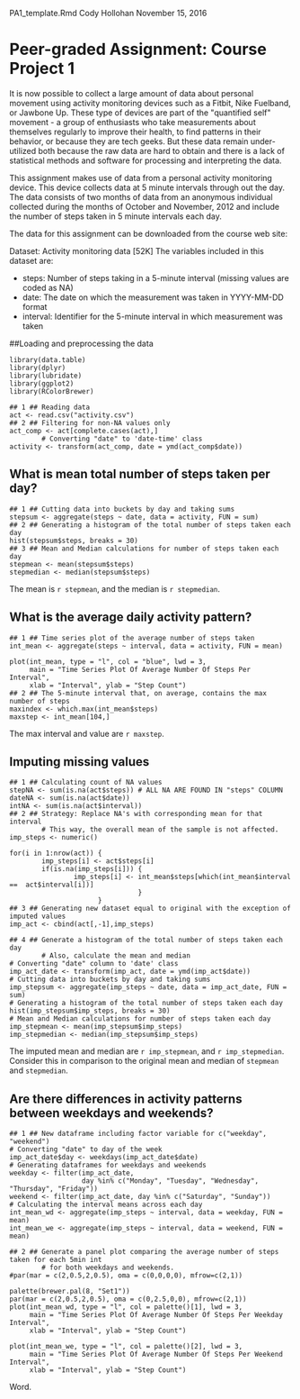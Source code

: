 
PA1_template.Rmd
Cody Hollohan
November 15, 2016


# Peer-graded Assignment: Course Project 1

It is now possible to collect a large amount of data about personal movement using activity monitoring devices such as a Fitbit, Nike Fuelband, or Jawbone Up. These type of devices are part of the "quantified self" movement - a group of enthusiasts who take measurements about themselves regularly to improve their health, to find patterns in their behavior, or because they are tech geeks. But these data remain under-utilized both because the raw data are hard to obtain and there is a lack of statistical methods and software for processing and interpreting the data.

This assignment makes use of data from a personal activity monitoring device. This device collects data at 5 minute intervals through out the day. The data consists of two months of data from an anonymous individual collected during the months of October and November, 2012 and include the number of steps taken in 5 minute intervals each day.

The data for this assignment can be downloaded from the course web site:

Dataset: Activity monitoring data [52K]
The variables included in this dataset are:

- steps: Number of steps taking in a 5-minute interval (missing values are coded as NA)
- date: The date on which the measurement was taken in YYYY-MM-DD format
- interval: Identifier for the 5-minute interval in which measurement was taken


##Loading and preprocessing the data

```{r load_data, echo = TRUE, results = "hide", warning = FALSE, message = FALSE}
library(data.table)
library(dplyr)
library(lubridate)
library(ggplot2)
library(RColorBrewer)

## 1 ## Reading data
act <- read.csv("activity.csv")
## 2 ## Filtering for non-NA values only
act_comp <- act[complete.cases(act),]
        # Converting "date" to 'date-time' class
activity <- transform(act_comp, date = ymd(act_comp$date))
```

## What is mean total number of steps taken per day?
```{r mean_data, echo = TRUE}
## 1 ## Cutting data into buckets by day and taking sums
stepsum <- aggregate(steps ~ date, data = activity, FUN = sum)
## 2 ## Generating a histogram of the total number of steps taken each day
hist(stepsum$steps, breaks = 30)
## 3 ## Mean and Median calculations for number of steps taken each day
stepmean <- mean(stepsum$steps)
stepmedian <- median(stepsum$steps)
```
The mean is `r stepmean`, and the median is `r stepmedian`.


## What is the average daily activity pattern?
```{r daily_activity, echo = TRUE}
## 1 ## Time series plot of the average number of steps taken
int_mean <- aggregate(steps ~ interval, data = activity, FUN = mean)

plot(int_mean, type = "l", col = "blue", lwd = 3, 
     main = "Time Series Plot Of Average Number Of Steps Per Interval", 
     xlab = "Interval", ylab = "Step Count")
## 2 ## The 5-minute interval that, on average, contains the max number of steps
maxindex <- which.max(int_mean$steps)
maxstep <- int_mean[104,]
```

The max interval and value are `r maxstep`.


## Imputing missing values
``` {r impute_data, echo = TRUE}
## 1 ## Calculating count of NA values
stepNA <- sum(is.na(act$steps)) # ALL NA ARE FOUND IN "steps" COLUMN
dateNA <- sum(is.na(act$date))
intNA <- sum(is.na(act$interval))
## 2 ## Strategy: Replace NA's with corresponding mean for that interval
        # This way, the overall mean of the sample is not affected.
imp_steps <- numeric()

for(i in 1:nrow(act)) {
        imp_steps[i] <- act$steps[i]
        if(is.na(imp_steps[i])) {
                imp_steps[i] <- int_mean$steps[which(int_mean$interval ==  act$interval[i])]
                                }
                      }
## 3 ## Generating new dataset equal to original with the exception of imputed values 
imp_act <- cbind(act[,-1],imp_steps)

## 4 ## Generate a histogram of the total number of steps taken each day
        # Also, calculate the mean and median
# Converting "date" column to 'date' class
imp_act_date <- transform(imp_act, date = ymd(imp_act$date))
# Cutting data into buckets by day and taking sums
imp_stepsum <- aggregate(imp_steps ~ date, data = imp_act_date, FUN = sum)
# Generating a histogram of the total number of steps taken each day
hist(imp_stepsum$imp_steps, breaks = 30)
# Mean and Median calculations for number of steps taken each day
imp_stepmean <- mean(imp_stepsum$imp_steps)
imp_stepmedian <- median(imp_stepsum$imp_steps)
```

The imputed mean and median are `r imp_stepmean`, and `r imp_stepmedian`. Consider this in comparison to the
original mean and median of `stepmean` and `stepmedian`.


## Are there differences in activity patterns between weekdays and weekends?

```{r weekday_weekend, echo = TRUE}
## 1 ## New dataframe including factor variable for c("weekday", "weekend")
# Converting "date" to day of the week
imp_act_date$day <- weekdays(imp_act_date$date)
# Generating dataframes for weekdays and weekends
weekday <- filter(imp_act_date, 
                  day %in% c("Monday", "Tuesday", "Wednesday", "Thursday", "Friday"))
weekend <- filter(imp_act_date, day %in% c("Saturday", "Sunday"))
# Calculating the interval means across each day        
int_mean_wd <- aggregate(imp_steps ~ interval, data = weekday, FUN = mean)
int_mean_we <- aggregate(imp_steps ~ interval, data = weekend, FUN = mean)

## 2 ## Generate a panel plot comparing the average number of steps taken for each 5min int
        # for both weekdays and weekends.
#par(mar = c(2,0.5,2,0.5), oma = c(0,0,0,0), mfrow=c(2,1))

palette(brewer.pal(8, "Set1"))
par(mar = c(2,0.5,2,0.5), oma = c(0,2.5,0,0), mfrow=c(2,1))
plot(int_mean_wd, type = "l", col = palette()[1], lwd = 3, 
     main = "Time Series Plot Of Average Number Of Steps Per Weekday Interval", 
     xlab = "Interval", ylab = "Step Count")

plot(int_mean_we, type = "l", col = palette()[2], lwd = 3, 
     main = "Time Series Plot Of Average Number Of Steps Per Weekend Interval", 
     xlab = "Interval", ylab = "Step Count")
```





Word.



